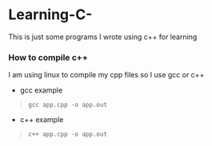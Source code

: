 # Learning-C-
This is just some programs I wrote using c++ for learning

### How to compile c++
I am using linux to compile my cpp files so I use gcc or c++
- gcc example
> `gcc app.cpp -o app.out`

- c++ example
> `c++ app.cpp -o app.out`
